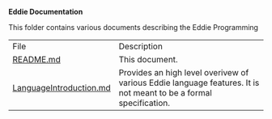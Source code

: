 **Eddie Documentation**

This folder contains various documents describing the Eddie Programming
<table>
    <tr>
        <td>File</td>
        <td>Description</td>
    </tr>
    <tr>
        <td><a href="doc/README.md">README.md</a></td>
        <td>This document.</td>
    </tr>
    <tr>
        <td><a href="doc/LanguageIntroduction.md">LanguageIntroduction.md</a></td>
        <td>Provides an high level overivew of various Eddie language 
        features. It is not meant to be a formal specification.</td>
    </tr>
</table>
